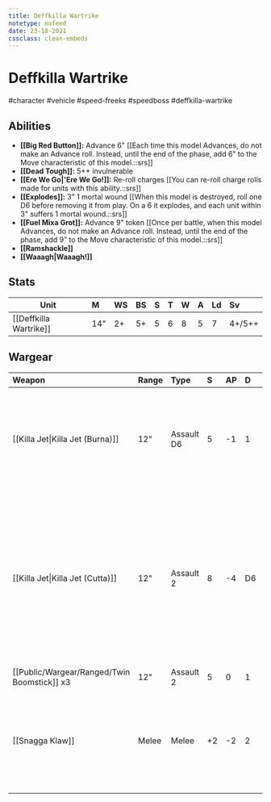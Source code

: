 ```yaml
---
title: Deffkilla Wartrike
notetype: nofeed
date: 23-10-2021
cssclass: clean-embeds
---
```

# Deffkilla Wartrike
#character #vehicle #speed-freeks #speedboss #deffkilla-wartrike

## Abilities

- **[[Big Red Button]]:** Advance 6" [[Each time this model Advances, do not make an Advance roll. Instead, until the end of the phase, add 6" to the Move characteristic of this model.::srs]]
- **[[Dead Tough]]:** 5++ invulnerable
- **[[Ere We Go\|'Ere We Go!]]:** Re-roll charges [[You can re-roll charge rolls made for units with this ability.::srs]]
- **[[Explodes]]:** 3" 1 mortal wound [[When this model is destroyed, roll one D6 before removing it from play. On a 6 it explodes, and each unit within 3" suffers 1 mortal wound.::srs]]
- **[[Fuel Mixa Grot]]:** Advance 9" token [[Once per battle, when this model Advances, do not make an Advance roll. Instead, until the end of the phase, add 9" to the Move characteristic of this model.::srs]]
- **[[Ramshackle]]**
- **[[Waaagh\|Waaagh!]]**

## Stats

| Unit                   | M   | WS  | BS  | S   | T   | W   | A   | Ld  | Sv     |
| ---------------------- |:--- |:--- |:--- |:--- |:--- |:--- |:--- |:--- |:------ |
| [[Deffkilla Wartrike]] | 14" | 2+  | 5+  | 5   | 6   | 8   | 5   | 7   | 4+/5++ |

## Wargear

| Weapon                           | Range | Type       | S   | AP  | D   | Abilities                                                                                                                                                                  |
|:-------------------------------- |:----- |:---------- |:--- |:--- |:--- |:-------------------------------------------------------------------------------------------------------------------------------------------------------------------------- |
| [[Killa Jet\|Killa Jet (Burna)]] | 12"   | Assault D6 | 5   | -1  | 1   | Flamer[[Each time an attack is made with this weapon profile, that attack automatically hits the target.::srs]]                                                            |
| [[Killa Jet\|Killa Jet (Cutta)]] | 12"   | Assault 2  | 8   | -4  | D6  | Half range: D6+2 damage extra[[Each time an attack made with this weapon profile targets a unit within half range, that attack has a Damage characteristic of D6+2.::srs]] |
| [[Public/Wargear/Ranged/Twin Boomstick]] x3            | 12"   | Assault 2  | 5   | 0   | 1   | -                                                                                                                                                                          |
| [[Snagga Klaw]]                  | Melee | Melee      | +2  | -2  | 2   | Re-roll all wounds [[Each time an attack is made with this weapon, you can re-roll the wound roll.::srs]]                                                                  | 
